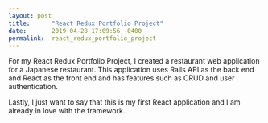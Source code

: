 ```yaml
---
layout: post
title:      "React Redux Portfolio Project"
date:       2019-04-28 17:09:56 -0400
permalink:  react_redux_portfolio_project
---
```



For my React Redux Portfolio Project, I created a restaurant web application for a Japanese restaurant. This application uses Rails API as the back end and React as the front end and has features such as CRUD and user authentication. 

Lastly, I just want to say that this is my first React application and I am already in love with the framework.
